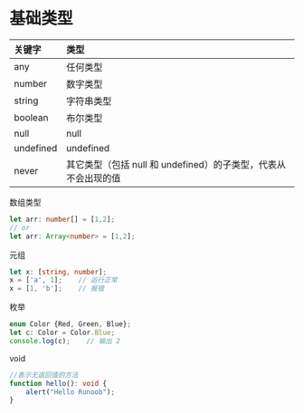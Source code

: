 # 基础类型

| 关键字 | 类型 |
| :--- | :--- |
| any | 任何类型 |
| number | 数字类型 |
| string | 字符串类型 |
| boolean | 布尔类型 |
| null | null |
| undefined | undefined |
| never | 其它类型（包括 null 和 undefined）的子类型，代表从不会出现的值 |

数组类型

```typescript
let arr: number[] = [1,2];
// or
let arr: Array<number> = [1,2];
```

元组

```typescript
let x: [string, number];
x = ['a', 1];    // 运行正常
x = [1, 'b'];    // 报错
```

枚举

```typescript
enum Color {Red, Green, Blue};
let c: Color = Color.Blue;
console.log(c);    // 输出 2
```

void

```typescript
//表示无返回值的方法
function hello(): void {
    alert("Hello Runoob");
}
```

